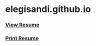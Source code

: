 # elegisandi.github.io

### [View Resume](/resume/index.html)

### [Print Resume](/resume/index.html?print)
